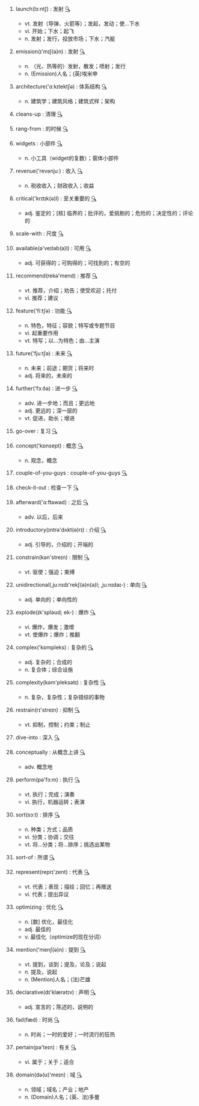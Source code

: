 1. launch(lɔːntʃ) : 发射 <a target='_blank' rel='nofollow noopener noreferrer' href='http://www.youdao.com/w/launch'>🔍</a>
    - vt. 发射（导弹、火箭等）；发起，发动；使…下水
    - vi. 开始；下水；起飞
    - n. 发射；发行，投放市场；下水；汽艇

2. emission(ɪ'mɪʃ(ə)n) : 发射 <a target='_blank' rel='nofollow noopener noreferrer' href='http://www.youdao.com/w/emission'>🔍</a>
    - n. （光、热等的）发射，散发；喷射；发行
    - n. (Emission)人名；(英)埃米申

3. architecture('ɑːkɪtektʃə) : 体系结构 <a target='_blank' rel='nofollow noopener noreferrer' href='http://www.youdao.com/w/architecture'>🔍</a>
    - n. 建筑学；建筑风格；建筑式样；架构

4. cleans-up : 清理 <a target='_blank' rel='nofollow noopener noreferrer' href='http://www.youdao.com/w/cleans-up'>🔍</a>

5. rang-from : 的时候 <a target='_blank' rel='nofollow noopener noreferrer' href='http://www.youdao.com/w/rang-from'>🔍</a>

6. widgets : 小部件 <a target='_blank' rel='nofollow noopener noreferrer' href='http://www.youdao.com/w/widgets'>🔍</a>
    - n. 小工具（widget的复数）；窗体小部件

7. revenue('revənjuː) : 收入 <a target='_blank' rel='nofollow noopener noreferrer' href='http://www.youdao.com/w/revenue'>🔍</a>
    - n. 税收收入；财政收入；收益

8. critical('krɪtɪk(ə)l) : 至关重要的 <a target='_blank' rel='nofollow noopener noreferrer' href='http://www.youdao.com/w/critical'>🔍</a>
    - adj. 鉴定的；[核] 临界的；批评的，爱挑剔的；危险的；决定性的；评论的

9. scale-with : 尺度 <a target='_blank' rel='nofollow noopener noreferrer' href='http://www.youdao.com/w/scale-with'>🔍</a>

10. available(ə'veɪləb(ə)l) : 可用 <a target='_blank' rel='nofollow noopener noreferrer' href='http://www.youdao.com/w/available'>🔍</a>
    - adj. 可获得的；可购得的；可找到的；有空的

11. recommend(rekə'mend) : 推荐 <a target='_blank' rel='nofollow noopener noreferrer' href='http://www.youdao.com/w/recommend'>🔍</a>
    - vt. 推荐，介绍；劝告；使受欢迎；托付
    - vi. 推荐；建议

12. feature('fiːtʃə) : 功能 <a target='_blank' rel='nofollow noopener noreferrer' href='http://www.youdao.com/w/feature'>🔍</a>
    - n. 特色，特征；容貌；特写或专题节目
    - vi. 起重要作用
    - vt. 特写；以…为特色；由…主演

13. future('fjuːtʃə) : 未来 <a target='_blank' rel='nofollow noopener noreferrer' href='http://www.youdao.com/w/future'>🔍</a>
    - n. 未来；前途；期货；将来时
    - adj. 将来的，未来的

14. further('fɜːðə) : 进一步 <a target='_blank' rel='nofollow noopener noreferrer' href='http://www.youdao.com/w/further'>🔍</a>
    - adv. 进一步地；而且；更远地
    - adj. 更远的；深一层的
    - vt. 促进，助长；增进

15. go-over : 复习 <a target='_blank' rel='nofollow noopener noreferrer' href='http://www.youdao.com/w/go-over'>🔍</a>

16. concept('kɒnsept) : 概念 <a target='_blank' rel='nofollow noopener noreferrer' href='http://www.youdao.com/w/concept'>🔍</a>
    - n. 观念，概念

17. couple-of-you-guys : couple-of-you-guys <a target='_blank' rel='nofollow noopener noreferrer' href='http://www.youdao.com/w/couple-of-you-guys'>🔍</a>

18. check-it-out : 检查一下 <a target='_blank' rel='nofollow noopener noreferrer' href='http://www.youdao.com/w/check-it-out'>🔍</a>

19. afterward('ɑːftəwəd) : 之后 <a target='_blank' rel='nofollow noopener noreferrer' href='http://www.youdao.com/w/afterward'>🔍</a>
    - adv. 以后，后来

20. introductory(ɪntrə'dʌkt(ə)rɪ) : 介绍 <a target='_blank' rel='nofollow noopener noreferrer' href='http://www.youdao.com/w/introductory'>🔍</a>
    - adj. 引导的，介绍的；开端的

21. constrain(kən'streɪn) : 限制 <a target='_blank' rel='nofollow noopener noreferrer' href='http://www.youdao.com/w/constrain'>🔍</a>
    - vt. 驱使；强迫；束缚

22. unidirectional(,juːnɪdɪ'rekʃ(ə)n(ə)l; ,juːnɪdaɪ-) : 单向 <a target='_blank' rel='nofollow noopener noreferrer' href='http://www.youdao.com/w/unidirectional'>🔍</a>
    - adj. 单向的；单向性的

23. explode(ɪk'spləʊd; ek-) : 爆炸 <a target='_blank' rel='nofollow noopener noreferrer' href='http://www.youdao.com/w/explode'>🔍</a>
    - vi. 爆炸，爆发；激增
    - vt. 使爆炸；爆炸；推翻

24. complex('kɒmpleks) : 复杂的 <a target='_blank' rel='nofollow noopener noreferrer' href='http://www.youdao.com/w/complex'>🔍</a>
    - adj. 复杂的；合成的
    - n. 复合体；综合设施

25. complexity(kəm'pleksətɪ) : 复杂性 <a target='_blank' rel='nofollow noopener noreferrer' href='http://www.youdao.com/w/complexity'>🔍</a>
    - n. 复杂，复杂性；复杂错综的事物

26. restrain(rɪ'streɪn) : 抑制 <a target='_blank' rel='nofollow noopener noreferrer' href='http://www.youdao.com/w/restrain'>🔍</a>
    - vt. 抑制，控制；约束；制止

27. dive-into : 深入 <a target='_blank' rel='nofollow noopener noreferrer' href='http://www.youdao.com/w/dive-into'>🔍</a>

28. conceptually : 从概念上讲 <a target='_blank' rel='nofollow noopener noreferrer' href='http://www.youdao.com/w/conceptually'>🔍</a>
    - adv. 概念地

29. perform(pə'fɔːm) : 执行 <a target='_blank' rel='nofollow noopener noreferrer' href='http://www.youdao.com/w/perform'>🔍</a>
    - vt. 执行；完成；演奏
    - vi. 执行，机器运转；表演

30. sort(sɔːt) : 排序 <a target='_blank' rel='nofollow noopener noreferrer' href='http://www.youdao.com/w/sort'>🔍</a>
    - n. 种类；方式；品质
    - vi. 分类；协调；交往
    - vt. 将…分类；将…排序；挑选出某物

31. sort-of : 所谓 <a target='_blank' rel='nofollow noopener noreferrer' href='http://www.youdao.com/w/sort-of'>🔍</a>

32. represent(reprɪ'zent) : 代表 <a target='_blank' rel='nofollow noopener noreferrer' href='http://www.youdao.com/w/represent'>🔍</a>
    - vt. 代表；表现；描绘；回忆；再赠送
    - vi. 代表；提出异议

33. optimizing : 优化 <a target='_blank' rel='nofollow noopener noreferrer' href='http://www.youdao.com/w/optimizing'>🔍</a>
    - n. [数] 优化，最佳化
    - adj. 最佳的
    - v. 最佳化（optimize的现在分词）

34. mention('menʃ(ə)n) : 提到 <a target='_blank' rel='nofollow noopener noreferrer' href='http://www.youdao.com/w/mention'>🔍</a>
    - vt. 提到，谈到；提及，论及；说起
    - n. 提及，说起
    - n. (Mention)人名；(法)芒雄

35. declarative(dɪ'klærətɪv) : 声明 <a target='_blank' rel='nofollow noopener noreferrer' href='http://www.youdao.com/w/declarative'>🔍</a>
    - adj. 宣言的；陈述的，说明的

36. fad(fæd) : 时尚 <a target='_blank' rel='nofollow noopener noreferrer' href='http://www.youdao.com/w/fad'>🔍</a>
    - n. 时尚；一时的爱好；一时流行的狂热

37. pertain(pə'teɪn) : 有关 <a target='_blank' rel='nofollow noopener noreferrer' href='http://www.youdao.com/w/pertain'>🔍</a>
    - vi. 属于；关于；适合

38. domain(də(ʊ)'meɪn) : 域 <a target='_blank' rel='nofollow noopener noreferrer' href='http://www.youdao.com/w/domain'>🔍</a>
    - n. 领域；域名；产业；地产
    - n. (Domain)人名；(英、法)多曼
